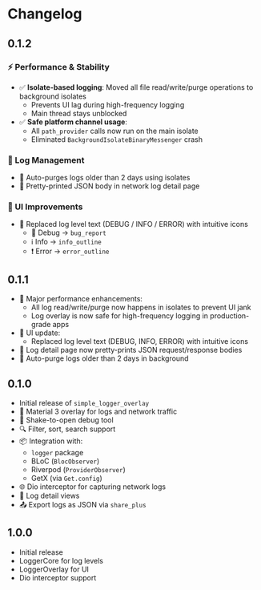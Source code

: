 # Changelog

## 0.1.2

### ⚡ Performance & Stability
- ✅ **Isolate-based logging**: Moved all file read/write/purge operations to background isolates
  - Prevents UI lag during high-frequency logging
  - Main thread stays unblocked
- ✅ **Safe platform channel usage**:
  - All `path_provider` calls now run on the main isolate
  - Eliminated `BackgroundIsolateBinaryMessenger` crash

### 🧼 Log Management
- 🧹 Auto-purges logs older than 2 days using isolates
- 🧾 Pretty-printed JSON body in network log detail page

### 🎨 UI Improvements
- 🔁 Replaced log level text (DEBUG / INFO / ERROR) with intuitive icons
  - 🐞 Debug → `bug_report`
  - ℹ️ Info → `info_outline`
  - ❗ Error → `error_outline`

## 0.1.1

- 🧠 Major performance enhancements:
  - All log read/write/purge now happens in isolates to prevent UI jank
  - Log overlay is now safe for high-frequency logging in production-grade apps
- 🎯 UI update:
  - Replaced log level text (DEBUG, INFO, ERROR) with intuitive icons
- 🧾 Log detail page now pretty-prints JSON request/response bodies
- 🛑 Auto-purge logs older than 2 days in background

## 0.1.0

- Initial release of `simple_logger_overlay`
- 🌈 Material 3 overlay for logs and network traffic
- 🚀 Shake-to-open debug tool
- 🔍 Filter, sort, search support
- 📦 Integration with:
  - `logger` package
  - BLoC (`BlocObserver`)
  - Riverpod (`ProviderObserver`)
  - GetX (via `Get.config`)
- 🌐 Dio interceptor for capturing network logs
- 🧾 Log detail views
- 📤 Export logs as JSON via `share_plus`

## 1.0.0

- Initial release
- LoggerCore for log levels
- LoggerOverlay for UI
- Dio interceptor support